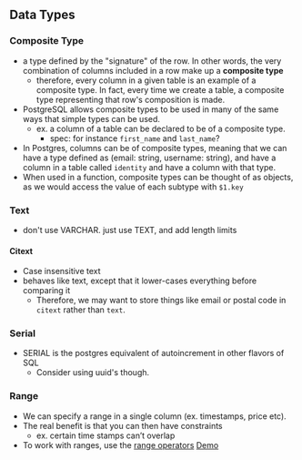 
## Data Types
### Composite Type
- a type defined by the "signature" of the row. In other words, the very combination of columns included in a row make up a **composite type**
	- therefore, every column in a given table is an example of a composite type. In fact, every time we create a table, a composite type representing that row's composition is made.
- PostgreSQL allows composite types to be used in many of the same ways that simple types can be used.
	- ex. a column of a table can be declared to be of a composite type.
		- spec: for instance `first_name` and `last_name`?
- In Postgres, columns can be of composite types, meaning that we can have a type defined as (email: string, username: string), and have a column in a table called `identity` and have a column with that type.
- When used in a function, composite types can be thought of as objects, as we would access the value of each subtype with `$1.key`

### Text
- don't use VARCHAR. just use TEXT, and add length limits

#### Citext
- Case insensitive text
- behaves like text, except that it lower-cases everything before comparing it
	- Therefore, we may want to store things like email or postal code in `citext` rather than `text`.

### Serial
- SERIAL is the postgres equivalent of autoincrement in other flavors of SQL
	- Consider using uuid's though.

### Range
- We can specify a range in a single column (ex. timestamps, price etc).
- The real benefit is that you can then have constraints
	- ex. certain time stamps can’t overlap
- To work with ranges, use the [range operators](https://www.postgresql.org/docs/9.3/functions-range.html)
[Demo](https://wiki.postgresql.org/images/7/73/Range-types-pgopen-2012.pdf)
